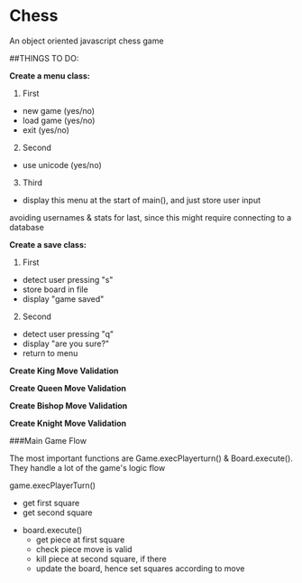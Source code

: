# Chess
An object oriented javascript chess game

##THINGS TO DO:

**Create a menu class:**

1. First
  - new game (yes/no)
  - load game (yes/no)
  - exit (yes/no)
2. Second
  - use unicode (yes/no)
3. Third
  - display this menu at the start of main(), and just store user input
  
avoiding usernames & stats for last, since this might require connecting to a database

**Create a save class:**

1. First
  - detect user pressing "s"
  - store board in file
  - display "game saved"
2. Second
  - detect user pressing "q"
  - display "are you sure?"
  - return to menu
  
**Create King Move Validation**

**Create Queen Move Validation**

**Create Bishop Move Validation**

**Create Knight Move Validation**
  
###Main Game Flow

The most important functions are Game.execPlayerturn() & Board.execute(). They handle a lot of the game's logic flow

game.execPlayerTurn()
  - get first square
  - get second square
  * board.execute()
    - get piece at first square
    - check piece move is valid
    - kill piece at second square, if there
    - update the board, hence set squares according to move



